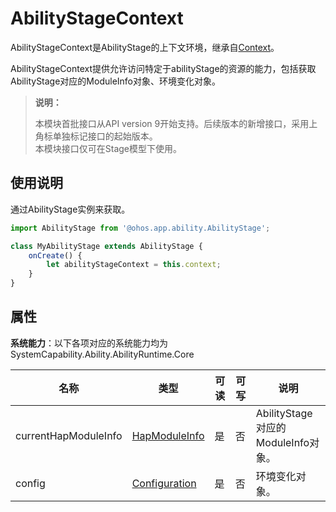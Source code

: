 # AbilityStageContext

AbilityStageContext是AbilityStage的上下文环境，继承自[Context](js-apis-application-context.md)。

AbilityStageContext提供允许访问特定于abilityStage的资源的能力，包括获取AbilityStage对应的ModuleInfo对象、环境变化对象。

> **说明：**
> 
> 本模块首批接口从API version 9开始支持。后续版本的新增接口，采用上角标单独标记接口的起始版本。  
> 本模块接口仅可在Stage模型下使用。

## 使用说明

通过AbilityStage实例来获取。

```ts
import AbilityStage from '@ohos.app.ability.AbilityStage';

class MyAbilityStage extends AbilityStage {
    onCreate() {
        let abilityStageContext = this.context;
    }
}
```

## 属性

**系统能力**：以下各项对应的系统能力均为SystemCapability.Ability.AbilityRuntime.Core

| 名称 | 类型 | 可读 | 可写 | 说明 |
| -------- | -------- | -------- | -------- | -------- |
| currentHapModuleInfo | [HapModuleInfo](js-apis-bundleManager-hapModuleInfo.md) | 是 | 否 | AbilityStage对应的ModuleInfo对象。 |
| config | [Configuration](js-apis-app-ability-configuration.md) | 是 | 否 | 环境变化对象。 |
